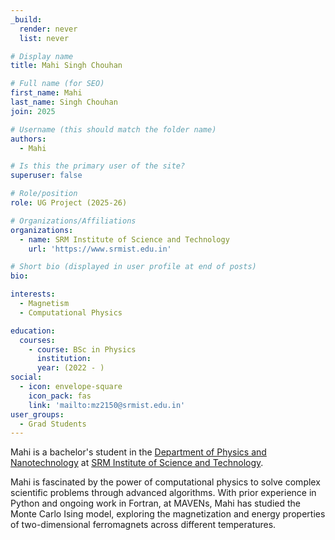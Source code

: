 ```yaml
---
_build:
  render: never
  list: never

# Display name
title: Mahi Singh Chouhan

# Full name (for SEO)
first_name: Mahi
last_name: Singh Chouhan
join: 2025

# Username (this should match the folder name)
authors:
  - Mahi

# Is this the primary user of the site?
superuser: false

# Role/position
role: UG Project (2025-26)

# Organizations/Affiliations
organizations:
  - name: SRM Institute of Science and Technology
    url: 'https://www.srmist.edu.in'

# Short bio (displayed in user profile at end of posts)
bio:

interests:
  - Magnetism
  - Computational Physics

education:
  courses:
    - course: BSc in Physics
      institution:
      year: (2022 - )
social:
  - icon: envelope-square
    icon_pack: fas
    link: 'mailto:mz2150@srmist.edu.in'
user_groups:
  - Grad Students
---
```

Mahi is a bachelor's  student in the [Department of Physics and
Nanotechnology](https://www.srmist.edu.in/department/department-of-physics-and-nanotechnology/) at
[SRM Institute of Science and Technology](https://www.srmist.edu.in/).

Mahi is fascinated by the power of computational physics to solve complex scientific problems
through advanced algorithms. With prior experience in Python and ongoing work in Fortran, at
MAVENs,  Mahi has studied the Monte Carlo Ising model, exploring the magnetization and energy
properties of two-dimensional ferromagnets across different temperatures.
